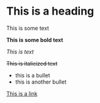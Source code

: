 # This is a heading

This is some text

**This is some bold text**

*This is text*

~~This is italicized text~~

- this is a bullet
- this is another bullet

[This is a link](https://www.google.com)



